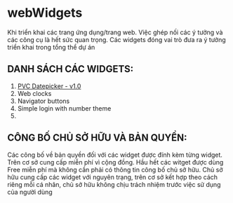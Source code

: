# webWidgets
Khi triển khai các trang ứng dụng/trang web. Việc ghép nối các ý tưởng và các công cụ là hết sức quan trọng. Các widgets đóng vai trò đưa ra ý tưởng triển khai trong tổng thể dự án

## DANH SÁCH CÁC WIDGETS:
1. [PVC Datepicker - v1.0](https://github.com/PVCTech/webWidgets/tree/main/datePicker)
2. Web clocks
3. Navigator buttons
4. Simple login with number theme
5. 

## CÔNG BỐ CHỦ SỞ HỮU VÀ BẢN QUYỀN:
  Các công bố về bản quyền đối với các widget được đính kèm từng widget. Trên cơ sở cung cấp miễn phí vì cộng đồng. Hầu hết các witget được dùng Free miễn phí mà không cần phải có thông tin công bố chủ sở hữu. Chủ sở hữu cung cấp các widget với nguyên trạng, trên cơ sở kết hợp theo cách riêng mỗi cá nhân, chủ sở hữu không chịu trách nhiệm trước việc sử dụng của người dùng


